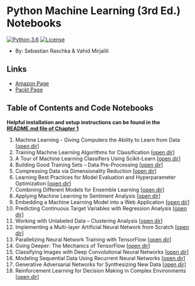 # Python Machine Learning (3rd Ed.) Notebooks

[![Python 3.6](https://img.shields.io/badge/Python-3.7-blue.svg)](#)
[![License](https://img.shields.io/badge/Code%20License-MIT-blue.svg)](LICENSE.txt)

- By: Sebastian Raschka & Vahid Mirjalili

## Links

- [Amazon Page](https://www.amazon.com/Python-Machine-Learning-scikit-learn-TensorFlow/dp/1789955750/)
- [Packt Page](https://www.packtpub.com/data/python-machine-learning-third-edition)

## Table of Contents and Code Notebooks

**Helpful installation and setup instructions can be found in the [README.md file of Chapter 1](ch01/README.md)**

1. Machine Learning - Giving Computers the Ability to Learn from Data [[open dir](ch01)]
2. Training Machine Learning Algorithms for Classification [[open dir](ch02)]
3. A Tour of Machine Learning Classifiers Using Scikit-Learn [[open dir](ch03)]
4. Building Good Training Sets – Data Pre-Processing [[open dir](ch04)]
5. Compressing Data via Dimensionality Reduction [[open dir](ch05)]
6. Learning Best Practices for Model Evaluation and Hyperparameter Optimization [[open dir](ch06)]
7. Combining Different Models for Ensemble Learning [[open dir](ch07)]
8. Applying Machine Learning to Sentiment Analysis [[open dir](ch08)]
9. Embedding a Machine Learning Model into a Web Application [[open dir](ch09)]  
10. Predicting Continuous Target Variables with Regression Analysis [[open dir](ch10)]
11. Working with Unlabeled Data – Clustering Analysis [[open dir](ch11)]
12. Implementing a Multi-layer Artificial Neural Network from Scratch [[open dir](ch12)]
13. Parallelizing Neural Network Training with TensorFlow [[open dir](ch13)]
14. Going Deeper: The Mechanics of TensorFlow [[open dir](ch14)]
15. Classifying Images with Deep Convolutional Neural Networks [[open dir](ch15)]  
16. Modeling Sequential Data Using Recurrent Neural Networks [[open dir](ch16)]
17. Generative Adversarial Networks for Synthesizing New Data [[open dir](ch17)]
18. Reinforcement Learning for Decision Making in Complex Environments [[open dir](ch18)]

